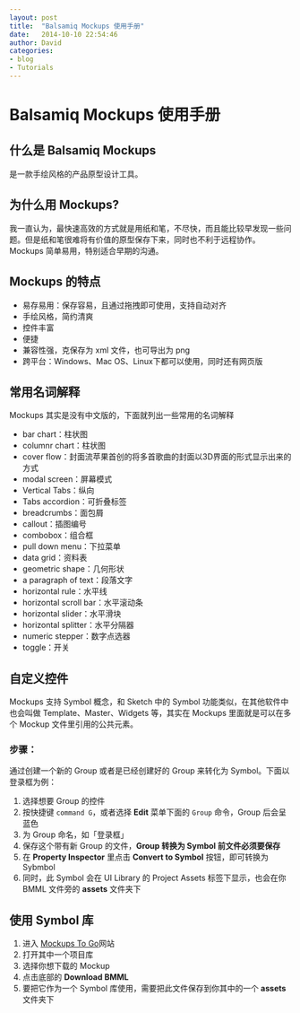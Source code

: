```yaml
---
layout: post
title:  "Balsamiq Mockups 使用手册"
date:   2014-10-10 22:54:46
author: David
categories: 
- blog
- Tutorials
---
```


# Balsamiq Mockups 使用手册

## 什么是 Balsamiq Mockups

是一款手绘风格的产品原型设计工具。

## 为什么用 Mockups?

我一直认为，最快速高效的方式就是用纸和笔，不尽快，而且能比较早发现一些问题。但是纸和笔很难将有价值的原型保存下来，同时也不利于远程协作。Mockups 简单易用，特别适合早期的沟通。

## Mockups 的特点

- 易存易用：保存容易，且通过拖拽即可使用，支持自动对齐
- 手绘风格，简约清爽
- 控件丰富
- 便捷
- 兼容性强，克保存为 xml 文件，也可导出为 png
- 跨平台：Windows、Mac OS、Linux下都可以使用，同时还有网页版

## 常用名词解释

Mockups 其实是没有中文版的，下面就列出一些常用的名词解释

- bar chart：柱状图
- columnr chart：柱状图
- cover flow：封面流苹果首创的将多首歌曲的封面以3D界面的形式显示出来的方式
- modal screen：屏幕模式
- Vertical Tabs：纵向
- Tabs accordion：可折叠标签
- breadcrumbs：面包屑
- callout：插图编号
- combobox：组合框
- pull down menu：下拉菜单
- data grid：资料表 
- geometric shape：几何形状
- a paragraph of text：段落文字
- horizontal rule：水平线 
- horizontal scroll bar：水平滚动条
- horizontal slider：水平滑块 
- horizontal splitter：水平分隔器 
- numeric stepper：数字点选器 
- toggle：开关

## 自定义控件

Mockups 支持 Symbol 概念，和 Sketch 中的 Symbol 功能类似，在其他软件中也会叫做 Template、Master、Widgets 等，其实在 Mockups 里面就是可以在多个 Mockup 文件里引用的公共元素。

### 步骤：

通过创建一个新的 Group 或者是已经创建好的 Group 来转化为 Symbol。下面以登录框为例：

1. 选择想要 Group 的控件
2. 按快捷键 `command G`，或者选择 **Edit** 菜单下面的 `Group` 命令，Group 后会呈蓝色
3. 为 Group 命名，如「登录框」
4. 保存这个带有新 Group 的文件，**Group 转换为 Symbol 前文件必须要保存**
5. 在 **Property Inspector** 里点击 **Convert to Symbol** 按钮，即可转换为 Sybmbol
6. 同时，此 Symbol 会在 UI Library 的 Project Assets 标签下显示，也会在你 BMML 文件旁的 **assets** 文件夹下

## 使用 Symbol 库

1. 进入 [Mockups To Go](https://mockupstogo.mybalsamiq.com/)网站
2. 打开其中一个项目库
3. 选择你想下载的 Mockup
4. 点击底部的 **Download BMML** 
5. 要把它作为一个 Symbol 库使用，需要把此文件保存到你其中的一个 **assets**文件夹下
 


